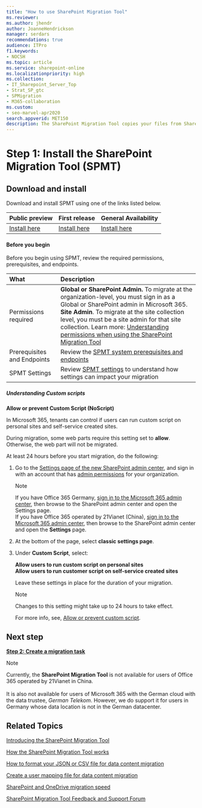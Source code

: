 ```yaml
---
title: "How to use SharePoint Migration Tool"
ms.reviewer: 
ms.author: jhendr
author: JoanneHendrickson
manager: serdars
recommendations: true
audience: ITPro
f1.keywords:
- NOCSH
ms.topic: article
ms.service: sharepoint-online
ms.localizationpriority: high
ms.collection: 
- IT_Sharepoint_Server_Top
- Strat_SP_gtc
- SPMigration
- M365-collaboration
ms.custom:
- seo-marvel-apr2020
search.appverid: MET150
description: The SharePoint Migration Tool copies your files from SharePoint on-premises document libraries or regular file shares to SharePoint in Microsoft 365.
---
```


# Step 1:  Install the SharePoint Migration Tool (SPMT)


## Download and install

Download and install SPMT using one of the links listed below.  


| Public preview | First release | General Availability |
|:-----|:-----|:-----|
|[Install here](https://spmt.sharepointonline.com/betainstall/default.htm) |[Install here](https://aka.ms/spmt-ga-page)|[Install here](https://aka.ms/spmt-ga-page)|


#### Before you begin

Before you begin using SPMT, review the required permissions, prerequisites, and endpoints.

|What|Description|
|:-----|:-----|
|Permissions required| **Global or SharePoint Admin.** To migrate at the organization-level, you must sign in as a Global or SharePoint admin in Microsoft 365.<br/>**Site Admin**. To migrate at the site collection level, you must be a site admin for that site collection.  Learn more: [Understanding permissions when using the SharePoint Migration Tool](understanding-permissions-when-migrating.md)<br/>|
|Prerequisites and Endpoints| Review the [SPMT system prerequisites and endpoints](spmt-prerequisites.md)|
|SPMT Settings|Review [SPMT settings](spmt-settings.md) to understand how settings can impact your migration|

##### Understanding Custom scripts 

**Allow or prevent Custom Script (NoScript)**<br/>

In Microsoft 365, tenants can control if users can run custom script on personal sites and self-service created sites. 

During migration, some web parts require this setting set to **allow**.  Otherwise, the web part will not be migrated.

At least 24 hours before you start migration, do the following:

1. Go to the [Settings page of the new SharePoint admin center](https://admin.microsoft.com/sharepoint?page=migrationCenter&modern=true), and sign in with an account that has [admin permissions](/sharepoint/sharepoint-admin-role) for your organization.

   > [!NOTE]
   > If you have Office 365 Germany, [sign in to the Microsoft 365 admin center](https://go.microsoft.com/fwlink/p/?linkid=848041), then browse to the SharePoint admin center and open the Settings page. <br>If you have Office 365 operated by 21Vianet (China), [sign in to the Microsoft 365 admin center](https://go.microsoft.com/fwlink/p/?linkid=850627), then browse to the SharePoint admin center and open the **Settings** page.

2. At the bottom of the page, select **classic settings page**.

3. Under **Custom Script**, select:

   **Allow users to run custom script on personal sites**<br/>
   **Allow users to run customer script on self-service created sites**

   Leave these settings in place for the duration of your migration.

   > [!NOTE]
   > Changes to this setting might take up to 24 hours to take effect.

   For more info, see, [Allow or prevent custom script](/sharepoint/allow-or-prevent-custom-script).
  
      
## Next step

[**Step 2: Create a migration task**](spmt-create-task.md) 
    

> [!NOTE]
> Currently, the **SharePoint Migration Tool** is not available for users of Office 365 operated by 21Vianet in China. <br/><br/> It is also not available for users of Microsoft 365 with the German cloud with the data trustee, *German Telekom*. However, we do support it for users in Germany whose data location is not in the German datacenter.

   
## Related Topics
<a name="BKMK_Settings"> </a>

[Introducing the SharePoint Migration Tool](introducing-the-sharepoint-migration-tool.md)
  
[How the SharePoint Migration Tool works](how-the-sharepoint-migration-tool-works.md)
  
[How to format your JSON or CSV file for data content migration](how-to-format-your-csv-file-for-data-content-migration.md)
  
[Create a user mapping file for data content migration](create-a-user-mapping-file-for-data-content-migration.md)
  
[SharePoint and OneDrive migration speed](sharepoint-online-and-onedrive-migration-speed.md)
  
[SharePoint Migration Tool Feedback and Support Forum](https://social.technet.microsoft.com/Forums/en-US/home?forum=SharePointMigrationTool)
